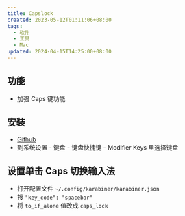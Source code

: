 ```yaml
---
title: Capslock
created: 2023-05-12T01:11:06+08:00
tags:
  - 软件
  - 工具
  - Mac
updated: 2024-04-15T14:25:00+08:00
---
```


## 功能

- 加强 Caps 键功能

## 安装

- [Github](https://github.com/Vonng/Capslock)
- 到系统设置 - 键盘 - 键盘快捷键 - Modifier Keys 里选择键盘

## 设置单击 Caps 切换输入法

- 打开配置文件 `~/.config/karabiner/karabiner.json`
- 搜 `"key_code": "spacebar"`
- 将 `to_if_alone` 值改成 `caps_lock`
